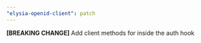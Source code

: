 ```yaml
---
"elysia-openid-client": patch
---
```


**[BREAKING CHANGE]** Add client methods for inside the auth hook
